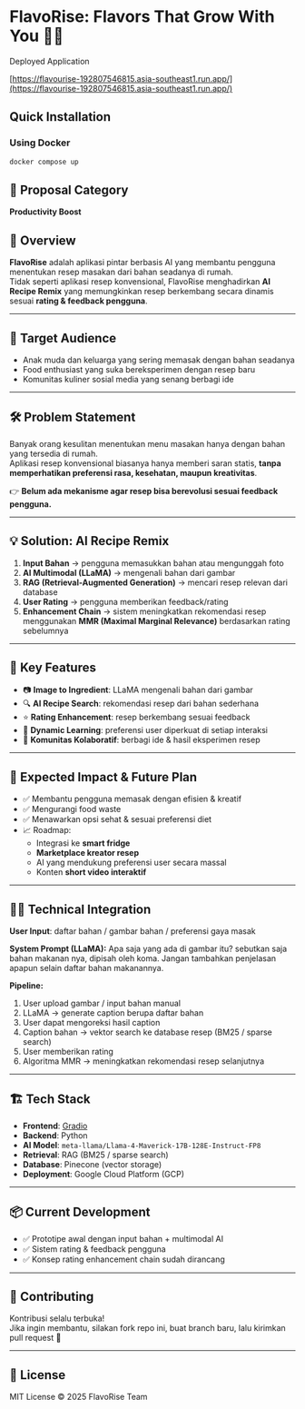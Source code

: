 # FlavoRise: Flavors That Grow With You 🍲✨
Deployed Application 

[https://flavourise-192807546815.asia-southeast1.run.app/](https://flavourise-192807546815.asia-southeast1.run.app/)
## Quick Installation

### Using Docker
```python
docker compose up
```

## 📌 Proposal Category
**Productivity Boost**

## 🚀 Overview
**FlavoRise** adalah aplikasi pintar berbasis AI yang membantu pengguna menentukan resep masakan dari bahan seadanya di rumah.  
Tidak seperti aplikasi resep konvensional, FlavoRise menghadirkan **AI Recipe Remix** yang memungkinkan resep berkembang secara dinamis sesuai **rating & feedback pengguna**.

---

## 🎯 Target Audience
- Anak muda dan keluarga yang sering memasak dengan bahan seadanya
- Food enthusiast yang suka bereksperimen dengan resep baru
- Komunitas kuliner sosial media yang senang berbagi ide

---

## 🛠️ Problem Statement
Banyak orang kesulitan menentukan menu masakan hanya dengan bahan yang tersedia di rumah.  
Aplikasi resep konvensional biasanya hanya memberi saran statis, **tanpa memperhatikan preferensi rasa, kesehatan, maupun kreativitas**.  

👉 **Belum ada mekanisme agar resep bisa berevolusi sesuai feedback pengguna.**

---

## 💡 Solution: AI Recipe Remix
1. **Input Bahan** → pengguna memasukkan bahan atau mengunggah foto
2. **AI Multimodal (LLaMA)** → mengenali bahan dari gambar
3. **RAG (Retrieval-Augmented Generation)** → mencari resep relevan dari database
4. **User Rating** → pengguna memberikan feedback/rating
5. **Enhancement Chain** → sistem meningkatkan rekomendasi resep menggunakan **MMR (Maximal Marginal Relevance)** berdasarkan rating sebelumnya

---

## 🌟 Key Features
- 📷 **Image to Ingredient**: LLaMA mengenali bahan dari gambar
- 🔍 **AI Recipe Search**: rekomendasi resep dari bahan sederhana
- ⭐ **Rating Enhancement**: resep berkembang sesuai feedback
- 🧠 **Dynamic Learning**: preferensi user diperkuat di setiap interaksi
- 👥 **Komunitas Kolaboratif**: berbagi ide & hasil eksperimen resep

---

## 🔮 Expected Impact & Future Plan
- ✅ Membantu pengguna memasak dengan efisien & kreatif  
- ✅ Mengurangi food waste  
- ✅ Menawarkan opsi sehat & sesuai preferensi diet  
- 📈 Roadmap:
  - Integrasi ke **smart fridge**  
  - **Marketplace kreator resep**  
  - AI yang mendukung preferensi user secara massal  
  - Konten **short video interaktif**  

---

## 🧑‍💻 Technical Integration
**User Input**: daftar bahan / gambar bahan / preferensi gaya masak  

**System Prompt (LLaMA):**
Apa saja yang ada di gambar itu? sebutkan saja bahan makanan nya, dipisah oleh koma. Jangan tambahkan penjelasan apapun selain daftar bahan makanannya.


**Pipeline:**
1. User upload gambar / input bahan manual
2. LLaMA → generate caption berupa daftar bahan
3. User dapat mengoreksi hasil caption
4. Caption bahan → vektor search ke database resep (BM25 / sparse search)
5. User memberikan rating
6. Algoritma MMR → meningkatkan rekomendasi resep selanjutnya

---

## 🏗️ Tech Stack
- **Frontend**: [Gradio](https://gradio.app/)
- **Backend**: Python
- **AI Model**: `meta-llama/Llama-4-Maverick-17B-128E-Instruct-FP8`
- **Retrieval**: RAG (BM25 / sparse search)
- **Database**: Pinecone (vector storage)
- **Deployment**: Google Cloud Platform (GCP)

---

## 📦 Current Development
- ✅ Prototipe awal dengan input bahan + multimodal AI
- ✅ Sistem rating & feedback pengguna
- ✅ Konsep rating enhancement chain sudah dirancang

---

## 🤝 Contributing
Kontribusi selalu terbuka!  
Jika ingin membantu, silakan fork repo ini, buat branch baru, lalu kirimkan pull request 🚀

---

## 📄 License
MIT License © 2025 FlavoRise Team
